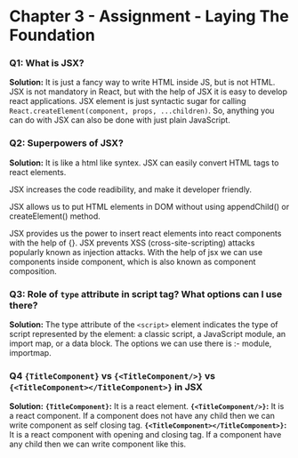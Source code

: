 # Chapter 3 - Assignment - Laying The Foundation

### Q1: What is JSX?
**Solution:** It is just a fancy way to write HTML inside JS, but is not HTML.
JSX is not mandatory in React, but with the help of JSX it is easy to develop react applications.
JSX element is just syntactic sugar for calling ```React.createElement(component,
props, ...children)```. So, anything you can do with JSX can also be done with just plain JavaScript.
### Q2: Superpowers of JSX?
**Solution:** It is like a html like syntex. JSX can easily convert HTML tags to react elements.

JSX increases the code readibility, and make it developer friendly.

JSX allows us to put HTML elements in DOM without using appendChild() or createElement() method.

JSX provides us the power to insert react elements into react components with the help of {}. JSX prevents XSS (cross-site-scripting) attacks popularly known as injection attacks.
With the help of jsx we can use components inside component, which is also known as component composition.

### Q3: Role of `type` attribute in script tag? What options can I use there?
**Solution:** The type attribute of the `<script>` element indicates the type of script represented by the element: a classic script, a JavaScript module, an import map, or a data block. The options we can use there is :- module, importmap.

### Q4 `{TitleComponent}` vs `{<TitleComponent/>}` vs `{<TitleComponent></TitleComponent>}` in JSX
**Solution:** 
**`{TitleComponent}`:** It is a react element.
**`{<TitleComponent/>}`:** It is a react component. If a component does not have any child then we
can write component as self closing tag.
**`{<TitleComponent></TitleComponent>}`:** It is a react component with opening and closing tag. If a component have any child then we can write component like this.